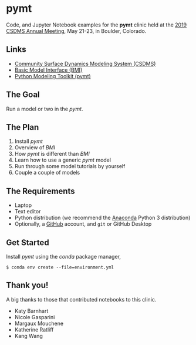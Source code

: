 # pymt

Code, and Jupyter Notebook examples for the **pymt** clinic held at the
[2019 CSDMS Annual Meeting](https://csdms.colorado.edu/wiki/CSDMS_meeting_2019),
May 21-23, in Boulder, Colorado.


## Links

* [Community Surface Dynamics Modeling System
  (CSDMS)](http://csdms.colorado.edu)
* [Basic Model Interface (BMI)](http://bmi.readthedocs.io)
* [Python Modeling Toolkit (pymt)](http://pymt.readthedocs.io)

## The Goal

Run a model or two in the *pymt*.

## The Plan

1. Install *pymt*
1. Overview of *BMI*
1. How *pymt* is different than *BMI*
1. Learn how to use a generic *pymt* model
1. Run through some model tutorials by yourself
1. Couple a couple of models

## The Requirements

* Laptop
* Text editor
* Python distribution (we recommend the
  [Anaconda](https://www.continuum.io/downloads) Python 3
  distribution)
* Optionally, a [GitHub](https://github.com) account, and `git` or
  GitHub Desktop

## Get Started

Install *pymt* using the *conda* package manager,

    $ conda env create --file=environment.yml

## Thank you!

A big thanks to those that contributed notebooks to this clinic.

*  Katy Barnhart
*  Nicole Gasparini
*  Margaux Mouchene
*  Katherine Ratliff
*  Kang Wang
